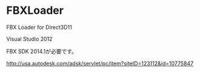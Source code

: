 FBXLoader
=========

FBX Loader for Direct3D11

Visual Studio 2012

FBX SDK 2014.1が必要です。

http://usa.autodesk.com/adsk/servlet/pc/item?siteID=123112&id=10775847

